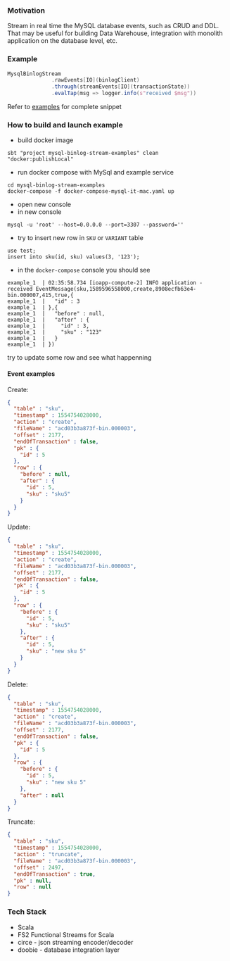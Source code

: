 ### Motivation
Stream in real time the MySQL database events, such as CRUD and DDL. That may be useful for building Data Warehouse, integration with monolith application on the database level, etc.

### Example 
```scala
MysqlBinlogStream
              .rawEvents[IO](binlogClient)
              .through(streamEvents[IO](transactionState))
              .evalTap(msg => logger.info(s"received $msg"))
```
Refer to [examples](mysql-binlog-stream-examples) for complete snippet

### How to build and launch example

- build docker image 
```shell script
sbt "project mysql-binlog-stream-examples" clean  "docker:publishLocal"
```
- run docker compose with MySql and example service
```shell script
cd mysql-binlog-stream-examples
docker-compose -f docker-compose-mysql-it-mac.yaml up
```
- open new console
- in new console 
```shell script
mysql -u 'root' --host=0.0.0.0 --port=3307 --password=''
``` 
- try to insert new row in `SKU` or `VARIANT` table
```mysql
use test;
insert into sku(id, sku) values(3, '123');
```
- in the `docker-compose` console you should see 
```shell script
example_1  | 02:35:58.734 [ioapp-compute-2] INFO application - received EventMessage(sku,1589596558000,create,8908ecfb63e4-bin.000007,415,true,{
example_1  |   "id" : 3
example_1  | },{
example_1  |   "before" : null,
example_1  |   "after" : {
example_1  |     "id" : 3,
example_1  |     "sku" : "123"
example_1  |   }
example_1  | })
```

try to update some row and see what happenning

#### Event examples

Create:
```json
{
  "table" : "sku",
  "timestamp" : 1554754028000,
  "action" : "create",
  "fileName" : "acd03b3a873f-bin.000003",
  "offset" : 2177,
  "endOfTransaction" : false,
  "pk" : {
    "id" : 5
  },
  "row" : {
    "before" : null,
    "after" : {
      "id" : 5,
      "sku" : "sku5"
    }
  }
}
```

Update:

```json
{
  "table" : "sku",
  "timestamp" : 1554754028000,
  "action" : "create",
  "fileName" : "acd03b3a873f-bin.000003",
  "offset" : 2177,
  "endOfTransaction" : false,
  "pk" : {
    "id" : 5
  },
  "row" : {
    "before" : {
      "id" : 5,
      "sku" : "sku5"
    },
    "after" : {
      "id" : 5,
      "sku" : "new sku 5"
    }
  }
}
```

Delete:
```json
{
  "table" : "sku",
  "timestamp" : 1554754028000,
  "action" : "create",
  "fileName" : "acd03b3a873f-bin.000003",
  "offset" : 2177,
  "endOfTransaction" : false,
  "pk" : {
    "id" : 5
  },
  "row" : {
    "before" : {
      "id" : 5,
      "sku" : "new sku 5"
    },
    "after" : null
  }
}
```

Truncate:
```json
{
  "table" : "sku",
  "timestamp" : 1554754028000,
  "action" : "truncate",
  "fileName" : "acd03b3a873f-bin.000003",
  "offset" : 2497,
  "endOfTransaction" : true,
  "pk" : null,
  "row" : null
}
```

### Tech Stack
- Scala
- FS2 Functional Streams for Scala
- circe - json streaming encoder/decoder
- doobie - database integration layer 
